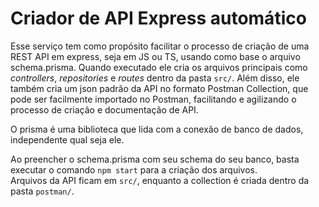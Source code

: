 # Criador de API Express automático

Esse serviço tem como propósito facilitar o processo de criação de uma REST API em express, seja em JS ou TS, usando como base o arquivo schema.prisma.
Quando executado ele cria os arquivos principais como _controllers_, _repositories_ e _routes_ dentro da pasta `src/`.
Além disso, ele também cria um json padrão da API no formato Postman Collection, que pode ser facilmente importado no Postman, facilitando e agilizando o processo de criação e documentação de API.

O prisma é uma biblioteca que lida com a conexão de banco de dados, independente qual seja ele.

Ao preencher o schema.prisma com seu schema do seu banco, basta executar o comando `npm start` para a criação dos arquivos.  
Arquivos da API ficam em `src/`, enquanto a collection é criada dentro da pasta `postman/`.